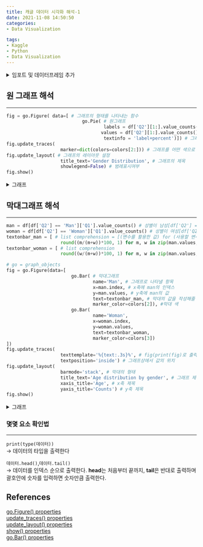 ```yaml
---
title: 캐글 데이터 시각화 해석-1
date: 2021-11-08 14:50:50
categories: 
- Data Visualization

tags:
- Kaggle
- Python
- Data Visualization
---
```


<details> 
<summary>임포트 및 데이터프레임 추가</summary>

```python
# This Python 3 environment comes with many helpful analytics libraries installed
# It is defined by the kaggle/python Docker image: https://github.com/kaggle/docker-python
# For example, here's several helpful packages to load

import numpy as np # linear algebra
import pandas as pd # data processing, CSV file I/O (e.g. pd.read_csv)

# Input data files are available in the read-only "../input/" directory
# For example, running this (by clicking run or pressing Shift+Enter) will list all files under the input directory

import os
for dirname, _, filenames in os.walk('/kaggle/input'):
    for filename in filenames:
        print(os.path.join(dirname, filename))

# You can write up to 20GB to the current directory (/kaggle/working/) that gets preserved as output when you create a version using "Save & Run All" 
# You can also write temporary files to /kaggle/temp/, but they won't be saved outside of the current session
```


```python
from plotly.offline import plot, iplot, init_notebook_mode
init_notebook_mode(connected=True)
```


```python
import numpy as np
import pandas as pd
import matplotlib.pyplot as plt
import plotly.express as px
import plotly.graph_objects as go
from warnings import filterwarnings
filterwarnings('ignore')

colors = ['#B1EDED','#B1B2ED','#1DE7ED','#1DA5ED','#1D50ED','#16548E']

df = pd.read_csv('../input/kaggle-survey-2021/kaggle_survey_2021_responses.csv')
df.head()
```

</details> 

## 원 그래프 해석

---

```python
fig = go.Figure( data=[ # 그래프의 형태를 나타내는 함수
                            go.Pie( # 원그래프 
                                    labels = df['Q2'][1:].value_counts().index, # 값에 붙일 이름 - df['Q2'][1:].value_counts()의 인덱스
                                   values = df['Q2'][1:].value_counts().values, # 나타낼 값 - df['Q2'][1:].value_counts()의 값
                                    textinfo = 'label+percent')]) # 그래프 항목당 나타낼 텍스트 (여기서는 항목명, 비율)
fig.update_traces( 
                    marker=dict(colors=colors[2:])) # 그래프를 어떤 색으로 표현할 것인지
fig.update_layout( # 그래프의 레이아웃 설정
                    title_text='Gender Distribution', # 그래프의 제목
                    showlegend=False) # 범례표시여부
fig.show()
```

<details> 
<summary>그래프</summary>

![원 그래프](/images/Kaggle_Data_Visualization-1/Kaggle_Data_Visualization-1.png)  

<details> 
<summary>코드 해석</summary>

```python
fig = go.Figure(data=[
                        go.Pie(
                                labels = df['Q2'][1:].value_counts().index,
                                values = df['Q2'][1:].value_counts().values,
                                textinfo = 'label+percent'
                              )])
```
`fig = go.Figure(data=[`   
-> 그래프의 기본적인 틀을 설정하는 함수이고, `fig`에 데이터를 부여해준다.  

`go.Pie(`  
-> 그래프의 형태가 파이모양(원그래프)임을 의미한다.  

`labels = df['Q2'][1:].value_counts().index`  
-> 그래프로 표현될 값에 붙일 이름이다. 이 코드에서는 ***'df'의 'Q2'열에 있는 데이터의 '1번인덱스(질문열을 제외하기 위함) 행부터 마지막까지' 카운트하고 값에따라 분류했을 때의 인덱스열*** 인 것이다.  

`values = df['Q2'][1:].value_counts().values`  
-> 그래프로 표현될 값이다. 이 코드에서는 ***'df'의 'Q2'열에 있는 데이터의 '1번인덱스 행부터 마지막까지' 카운트하고 값에따라 분류했을 때의 값(각 값을 카운트한 값)*** 이다.  

`textinfo = 'label+percent'`  
-> 그래프에 표시된 항목에 나타낼 텍스트를 설정한다. 이 코드에서는 항목명(label)과 비율(percent)을 나타낸다.  
<br><br>
```python
fig.update_traces( 
                    marker=dict(colors=colors[2:])) # 그래프를 어떤 색으로 표현할 것인가를 설정
fig.update_layout( # 그래프의 부가정보 설정
                    title_text='Gender Distribution', # 그래프 제목
                    showlegend=False) # 범례표시여부
fig.show()
```
`fig.update_traces(`  
-> 추가바람  

`marker=dict(colors=colors[2:]))`  
-> 그래프의 색상을 설정한다. 이 코드에서는 위에서 설정된 `colors` 리스트에서 2번 인덱스부터 순서대로 사용한다.  

`fig.update_layout(`  
-> 그래프의 부가정보를 설정한다.  

`title_text='Gender Distribution'`  
-> 그래프의 제목을 설정한다.  

`showlegend=False)`  
-> 범례의 표기여부를 결정한다. 이 코드에서는 `False`이므로 범례가 표기되지 않는다.  

`fig.show()`  
-> 화면에 그래프를 표시하는 기능을한다. 몇몇에디터에서는 자동으로 표시되기때문에 호출할 필요가 없는 경우가 있다.  


</details>

</details>

## 막대그래프 해석

---

```python
man = df[df['Q2'] == 'Man']['Q1'].value_counts() # 성별이 남성[df['Q2'] == 'Man']인 행에서 나이['Q1']의 값을 카운트하여 시리즈로 만듦.
woman = df[df['Q2'] == 'Woman']['Q1'].value_counts() # 성별이 여성[df['Q2'] == 'Woman']인 행에서 나이['Q1']의 값을 카운트하여 시리즈로 만듦.
textonbar_man = [ # list comprehension = [(변수를 활용한 값) for (사용할 변수 이름) in (순회 할 수 있는 값)]
                    round((m/(m+w))*100, 1) for m, w in zip(man.values, woman.values)] # for문을 사용하여 round함수의 계산을 하고 textonbar_man에 저장
textonbar_woman = [ # list comprehension
                    round((w/(m+w))*100, 1) for m, w in zip(man.values, woman.values)]

# go = graph_objects
fig = go.Figure(data=[ 
                        go.Bar( # 막대그래프
                                name='Man', # 그래프로 나타낼 항목
                                x=man.index, # x축에 man의 인덱스
                                y=man.values, # y축에 man의 값
                                text=textonbar_man, # 막대의 값을 작성해줄 텍스트
                                marker_color=colors[2]), #막대 색
                        go.Bar(
                                name='Woman', 
                                x=woman.index, 
                                y=woman.values, 
                                text=textonbar_woman, 
                                marker_color=colors[3])
])
fig.update_traces(
                    texttemplate='%{text:.3s}%', # fig(print(fig)로 출력가능)내부의 text 인자를 차례대로 출력 (그래프의 위의 텍스트를 표현)
                    textposition='inside') # 그래프상에서 값의 위치
fig.update_layout(
                    barmode='stack', # 막대의 형태
                    title_text='Age distribution by gender', # 그래프 제목
                    xaxis_title='Age', # x축 제목
                    yaxis_title='Counts') # y축 제목
fig.show()
```
<details> 
<summary>그래프</summary>

![막대 그래프](/images/Kaggle_Data_Visualization-1/Kaggle_Data_Visualization-2.png)  

<details> 
<summary>코드 해석</summary>

```python
man = df[df['Q2'] == 'Man']['Q1'].value_counts()
woman = df[df['Q2'] == 'Woman']['Q1'].value_counts()
textonbar_man = [ round((m/(m+w))*100, 1) for m, w in zip(man.values, woman.values)]
textonbar_woman = [ round((w/(m+w))*100, 1) for m, w in zip(man.values, woman.values)]
```

`man = df[df['Q2'] == 'Man']['Q1'].value_counts()`  
-> 성별이 남성`[df['Q2'] == 'Man]`인 행에서 나이`['Q1']`의 값을 카운트하여 시리즈를 생성한다.

`woman = df[df['Q2'] == 'Woman']['Q1'].value_counts()`  
-> 성별이 여성`[df['Q2'] == 'Woman']`인 행에서 나이`['Q1']`의 값을 카운트하여 시리즈를 생성한다.  

`textonbar_man = [round((m/(m+w))*100, 1) for m, w in zip(man.values, woman.values)]`  
-> for문을 사용하여 round함수를 계산 하고 `textonbar_man`에 저장한다.

`textonbar_woman = [round((uw/(m+w))*100, 1) for m, w in zip(man.values, woman.values)]`  
-> for문을 사용하여 round함수를 계산 하고 `textonbar_woman`에 저장한다.

<br><br>

```python
fig = go.Figure(data=[
                        go.Bar(
                            name='Man', x=man.index, y=man.values,
                            text=textonbar_man, marker_color=colors[2]
                        ),
                        go.Bar(
                            name='Woman', x=woman.index, y=woman.values,
                            text=textonbar_woman, marker_color=colors[3]
                        )
])
```

`go.Bar(`  
-> 그래프의 모양이 막대모양임을 의미한다.

`name='Man', x=man.index, y=man.values,`  
-> 순서대로 막대의 이름, x축에는 man의 인덱스, y축에는 man의 값을 나타내라는 의미이다. 

`text=textonbar_man, marker_color=colors[2]),`  
-> 각각 막대의 값을 작성해줄 텍스트, 막대의 색을 의미한다.

<br><br>

```python
fig.update_traces(
                    texttemplate='%{text:.3s}%',
                    textposition='inside')
fig.update_layout(
                    barmode='stack',
                    title_text='Age distribution by gender',
                    xaxis_title='Age', yaxis_title='Counts')
fig.show()
)
```

`texttemplate='%{text:.3s}%',`  
-> fig(print(fig)로 출력가능)내부의 `text` 인자를 차례대로 출력 (그래프의 위의 텍스트를 표현)

`textposition='inside'`  
-> 그래프상에서의 값의 위치를 설정한다.

`barmode='stack'`  
-> 막대의 형태를 표현한다.

`title_text='Age distribution by gender'`  
-> 그래프의 제목을 설정한다.

`xaxis_title='Age', yaxis_title='Counts'`  
-> 그래프의 x축 제목, y축 제목


</details>

</details>

### 몇몇 요소 확인법

---


`print(type(데이터))`  
-> 데이터의 타입을 출력한다

`데이터.head()`,`데이터.tail()`  
-> 데이터를 인덱스 순으로 출력한다. **head**는 처음부터 끝까지, **tail**은 반대로 출력하며 괄호안에 숫자를 입력하면 숫자만큼 출력한다.  



## References

[go.Figure() properties](https://plotly.com/python-api-reference/generated/plotly.graph_objects.Figure.html#id0)  
[update_traces() properties](https://plotly.com/python-api-reference/generated/plotly.graph_objects.Figure.html#plotly.graph_objects.Figure.update_traces)  
[update_layout() properties](https://plotly.com/python-api-reference/generated/plotly.graph_objects.Figure.html#plotly.graph_objects.Figure.update_layout)  
[show() properties](https://plotly.com/python-api-reference/generated/plotly.graph_objects.Figure.html#plotly.graph_objects.Figure.show)   
[go.Bar() properties](https://plotly.com/python-api-reference/generated/plotly.graph_objects.Bar.html)  